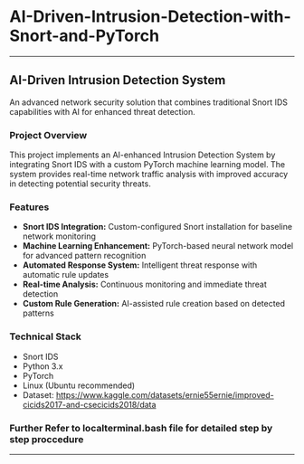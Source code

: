 # AI-Driven-Intrusion-Detection-with-Snort-and-PyTorch

---

## AI-Driven Intrusion Detection System
An advanced network security solution that combines traditional Snort IDS capabilities with AI for enhanced threat detection.

### Project Overview
This project implements an AI-enhanced Intrusion Detection System by integrating Snort IDS with a custom PyTorch machine learning model. The system provides real-time network traffic analysis with improved accuracy in detecting potential security threats.

### Features
- **Snort IDS Integration:** Custom-configured Snort installation for baseline network monitoring
- **Machine Learning Enhancement:** PyTorch-based neural network model for advanced pattern recognition
- **Automated Response System:** Intelligent threat response with automatic rule updates
- **Real-time Analysis:** Continuous monitoring and immediate threat detection
- **Custom Rule Generation:** AI-assisted rule creation based on detected patterns

### Technical Stack
- Snort IDS
- Python 3.x
- PyTorch
- Linux (Ubuntu recommended)
- Dataset: https://www.kaggle.com/datasets/ernie55ernie/improved-cicids2017-and-csecicids2018/data

### Further Refer to localterminal.bash file for detailed step by step proccedure
---

